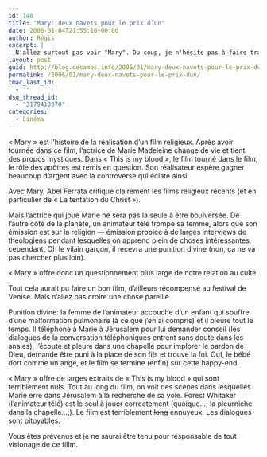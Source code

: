 ```yaml
---
id: 148
title: 'Mary: deux navets pour le prix d’un'
date: 2006-01-04T21:55:18+00:00
author: Régis
excerpt: |
  N'allez surtout pas voir "Mary". Du coup, je n'hésite pas à faire trainer plusieurs spoilers dans mon avis complet.
layout: post
guid: http://blog.decamps.info/2006/01/mary-deux-navets-pour-le-prix-dun/
permalink: /2006/01/mary-deux-navets-pour-le-prix-dun/
tmac_last_id:
  - ""
dsq_thread_id:
  - "3179413070"
categories:
  - Cinéma
---
```

« Mary » est l’histoire de la réalisation d’un film religieux. Après avoir tournée dans ce film, l’actrice de Marie Madeleine change de vie et tient des propos mystiques. Dans « This is my blood », le film tourné dans le film, le rôle des apôtres est remis en question. Son réalisateur espère gagner beaucoup d’argent avec la controverse qui éclate ainsi. 

Avec Mary, Abel Ferrata critique clairement les films religieux récents (et en particulier de « La tentation du Christ »).

Mais l’actrice qui joue Marie ne sera pas la seule à être boulversée. De l’autre côté de la planète, un animateur télé trompe sa femme, alors que son émission est sur la religion &#8212; émission propice à de larges interviews de théologiens pendant lesquelles on apprend plein de choses intéressantes, cependant. Oh le vilain garçon, il recevra une punition divine (non, ça ne va pas chercher plus loin). 

« Mary » offre donc un questionnement plus large de notre relation au culte. 

Tout cela aurait pu faire un bon film, d’ailleurs récompensé au festival de Venise. Mais n’allez pas croire une chose pareille. 

Punition divine: la femme de l’animateur accouche d’un enfant qui souffre d’une malformation pulmonaire (à ce que j’en ai compris) et il pleure tout le temps. Il téléphone à Marie à Jérusalem pour lui demander conseil (les dialogues de la conversation téléphoniques entrent sans doute dans les anales), l’écoute et pleure dans une chapelle pour implorer le pardon de Dieu, demande être puni à la place de son fils et trouve la foi. Ouf, le bébé dort comme un ange, et le film se termine (enfin) sur cette happy-end. 

« Mary » offre de larges extraits de « This is my blood » qui sont terriblement nuls. Tout au long du film, on voit des scènes dans lesquelles Marie erre dans Jérusalem à la recherche de sa voie. Forest Whitaker (l’animateur télé) est le seul à jouer correctement (quoique…; la pleurniche dans la chapelle…;). Le film est terriblement <strike>long</strike> ennuyeux. Les dialogues sont pitoyables.

Vous êtes prévenus et je ne saurai être tenu pour résponsable de tout visionage de ce fillm.
